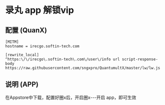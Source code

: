 # 录丸 app 解锁vip

## 配置 (QuanX)

```properties
[MITM]
hostname = irecgo.softin-tech.com

[rewrite_local]
^https:\/\/irecgo\.softin-tech\.com\/user\/info url script-response-body https://raw.githubusercontent.com/sngxpro/QuantumultX/master/lw/lw.js

```

## 说明 (APP)
在Appstore中下载，配置好圈x后，开启圈x---开启 app，即可生效

